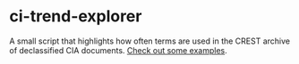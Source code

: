 # ci-trend-explorer
A small script that highlights how often terms are used in the CREST archive of declassified CIA documents. [Check out some examples](https://www.muckrock.com/news/archives/2017/sep/21/trend-cia-crest-database/).
